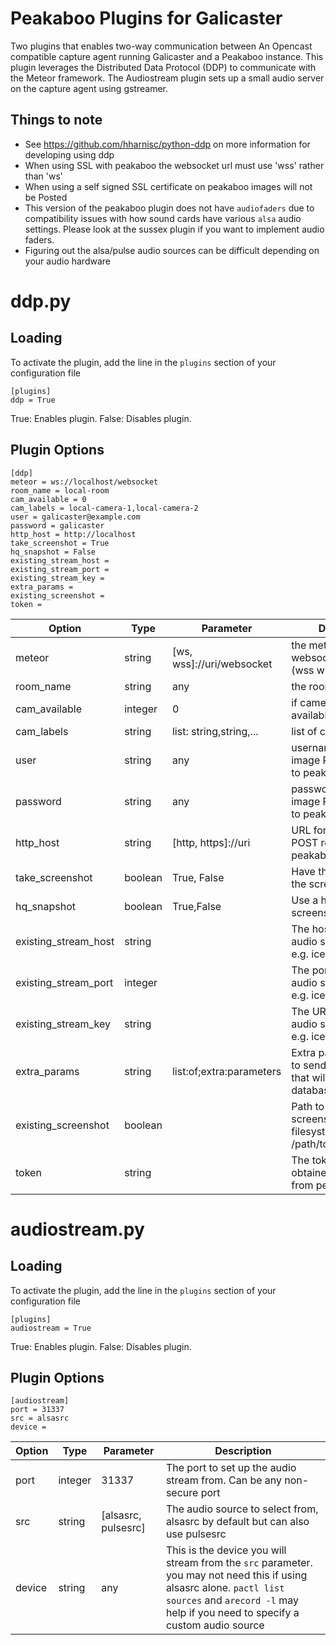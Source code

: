 Peakaboo Plugins for Galicaster
===================================

Two plugins that enables two-way communication between An Opencast compatible capture agent running Galicaster and a Peakaboo instance. This plugin leverages the Distributed Data Protocol (DDP) to communicate with the Meteor framework. The Audiostream plugin sets up a small audio server on the capture agent using gstreamer.

Things to note
--------------
* See https://github.com/hharnisc/python-ddp on more information for developing using ddp
* When using SSL with peakaboo the websocket url must use 'wss' rather than 'ws'
* When using a self signed SSL certificate on peakaboo images will not be Posted
* This version of the peakaboo plugin does not have `audiofaders` due to compatibility issues with how sound cards have various `alsa` audio settings. Please look at the sussex plugin if you want to implement audio faders.
* Figuring out the alsa/pulse audio sources can be difficult depending on your audio hardware


# ddp.py
Loading
-------

To activate the plugin, add the line in the `plugins` section of your configuration file

    [plugins]
    ddp = True

True: Enables plugin.
False: Disables plugin.

Plugin Options
--------------

    [ddp]
    meteor = ws://localhost/websocket
    room_name = local-room
    cam_available = 0
    cam_labels = local-camera-1,local-camera-2
    user = galicaster@example.com
    password = galicaster
    http_host = http://localhost
    take_screenshot = True
    hq_snapshot = False
    existing_stream_host =
    existing_stream_port =
    existing_stream_key =
    extra_params =
    existing_screenshot =
    token =


| Option               | Type    | Parameter                 | Description                                                                          |
|----------------------|---------|---------------------------|--------------------------------------------------------------------------------------|
| meteor               | string  | [ws, wss]://uri/websocket | the meteor ddp websocket interface (wss when using SSL)                              |
| room_name            | string  | any                       | the room name                                                                        |
| cam_available        | integer | 0                         | if cameras feeds are available in the room                                           |
| cam_labels           | string  | list: string,string,...   | list of camera names                                                                 |
| user                 | string  | any                       | username for sending image POST requests to peakaboo                                 |
| password             | string  | any                       | password for sending image POST requests to peakaboo                                 |
| http_host            | string  | [http, https]://uri       | URL for sending image POST requests to peakaboo                                      |
| take_screenshot      | boolean | True, False               | Have the plugin take the screenshot                                                  |
| hq_snapshot          | boolean | True,False                | Use a high quality screenshot                                                        |
| existing_stream_host | string  |                           | The host for an existing audio stream service e.g. icecast server                    |
| existing_stream_port | integer |                           | The port for an existing audio stream service e.g. icecast server                    |
| existing_stream_key  | string  |                           | The URI for an existing audio stream service e.g. icecast server                     |
| extra_params         | string  | list:of;extra:parameters  | Extra params you want to send to peakaboo that will make it into the database to use |
| existing_screenshot  | boolean |                           | Path to an existing screenshot on the filesystem /path/to/screenshot.jpg             |
| token                | string  |                           | The token that will be obtained automatically from peakaboo                          |

# audiostream.py
Loading
-------

To activate the plugin, add the line in the `plugins` section of your configuration file


    [plugins]
    audiostream = True

True: Enables plugin.
False: Disables plugin.

Plugin Options
--------------

    [audiostream]
    port = 31337
    src = alsasrc
    device =

| Option | Type    | Parameter           | Description                                                                                                                                                                                            |
|--------|---------|---------------------|--------------------------------------------------------------------------------------------------------------------------------------------------------------------------------------------------------|
| port   | integer | 31337               | The port to set up the audio stream from. Can be any non-secure port                                                                                                                                   |
| src    | string  | [alsasrc, pulsesrc] | The audio source to select from, alsasrc by default but can also use pulsesrc                                                                                                                          |
| device | string  | any                 | This is the device you will stream from the `src` parameter. you may not need this if using alsasrc alone. `pactl list sources` and `arecord -l` may help if you need to specify a custom audio source |
